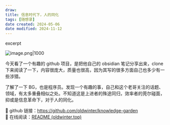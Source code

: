 ```yaml
---
draw:
title: 信息时代下，人的同化
tags: [随想录]
date created: 2024-05-06
date modified: 2024-11-12
---
```


excerpt

<!-- more -->

![image.png|1000](https://imagehosting4picgo.oss-cn-beijing.aliyuncs.com/imagehosting/fix-dir%2Fpicgo%2Fpicgo-clipboard-images%2F2024%2F05%2F06%2F21-25-58-c15fc0617c8809b1293088206fb61288-20240506212555-5bed5b.png)

今天看了一个有趣的 github 项目，是把他自己的 obsidian 笔记分享出来，clone 下来阅读了一下，内容很庞大，质量也很高，因为其写的很多方面自己也多少有一些涉猎。

了解了一下 BG，也是程序员。发现一个有趣的事，自己和这个老哥关注的话题、领域，有太多重叠相似之处。不知道这是上进者的殊途同归，效率者的莞尔碰面，抑或是信息革命下，对于人的同化。

🔗 github 链接：https://github.com/oldwinter/knowledge-garden  
🔗 在线阅读：[README (oldwinter.top)](https://garden.oldwinter.top/readme#%E5%BF%AB%E9%80%9F%E5%BC%80%E5%A7%8B)
